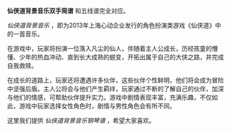 

**仙侠道背景音乐双手简谱** 和五线谱完全对应。

_仙侠道背景音乐_ ，即为2013年上海心动企业发行的角色扮演类游戏《仙侠道》中的一首音乐。

在游戏中，玩家将扮演一位落入凡尘的仙人，伴随着主人公成长，历经孩童的懵懂、少年的热血冲动、直到长大成熟的蜕变，开拓出属于自己的大侠之路，并完成自我救赎。

在成长的道路上，玩家还将遭遇许多伙伴，这些伙伴个性鲜明，他们将会成为冒险中坚强后盾。主人公将会与他们产生羁绊，玩家通过不断的了解自己的伙伴，加深与他们的情感，可帮助伙伴提升实力。游戏中剧情表现丰富，充满乐趣，不仅如此，游戏中玩家选择女性角色时，剧情与男性角色会有所不同。

这里我们提供 _仙侠道背景音乐钢琴谱_ ，希望大家喜欢。

